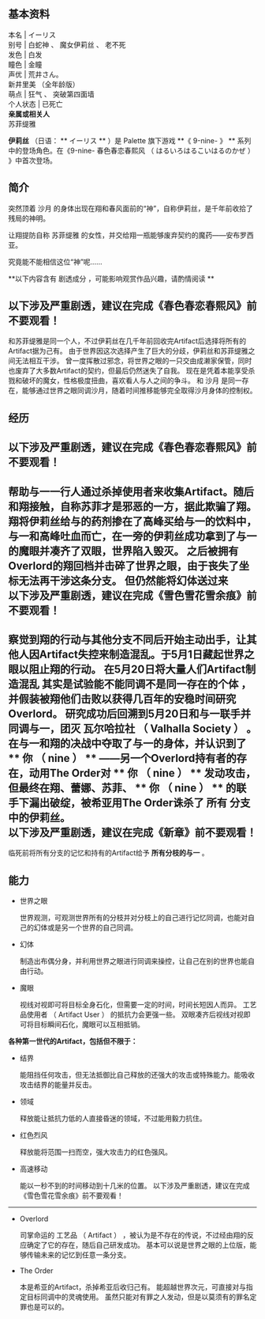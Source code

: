**基本资料**  
---  
本名  |  イーリス   
别号  |  白蛇神  、  魔女伊莉丝  、  老不死   
发色  |  白发   
瞳色  |  金瞳   
声优  |  荒井さん。    
新井里美  （全年龄版）  
萌点  |  狂气  、  突破第四面墙   
个人状态  |  已死亡   
**亲属或相关人**  
苏菲缇雅  
  
**伊莉丝** （日语： ** イーリス  ** ）是  Palette  旗下游戏 **《 9-nine-  》 **
系列中的登场角色。在《9-nine-  春色春恋春熙风  （  はるいろはるこいはるのかぜ  ）  》中首次登场。

##  简介

突然顶着  沙月  的身体出现在翔和春风面前的“神”，自称伊莉丝，是千年前收拾了残局的神明。

让翔提防自称  苏菲缇雅  的女性，并交给翔一瓶能够废弃契约的魔药——安布罗西亚。

究竟能不能相信这位“神”呢......

**以下内容含有 剧透成分  ，可能影响观赏作品兴趣，请酌情阅读 **

以下涉及严重剧透，建议在完成《春色春恋春熙风》前不要观看！  
---  
和苏菲缇雅是同一个人，不过伊莉丝在几千年前回收完Artifact后选择将所有的Artifact据为己有。
由于世界因这次选择产生了巨大的分歧，伊莉丝和苏菲缇雅之间无法相互干涉。
曾一度挥散过邪念，将世界之眼的一只交由成濑家保管，同时也废弃了大多数Artifact的契约，但最后仍然迷失了自我。
现在是凭着本能享受杀戮和破坏的魔女，性格极度扭曲，喜欢看人与人之间的争斗。  和  沙月
是同一存在，能够通过世界之眼同调沙月，随着时间推移能够完全取得沙月身体的控制权。  
  
##  经历

以下涉及严重剧透，建议在完成《春色春恋春熙风》前不要观看！  
---  
帮助与一一行人通过杀掉使用者来收集Artifact。随后和翔接触，自称苏菲才是邪恶的一方，据此欺骗了翔。翔将伊莉丝给与的药剂掺在了高峰买给与一的饮料中，与一和高峰吐血而亡，在一旁的伊莉丝成功拿到了与一的魔眼并凑齐了双眼，世界陷入毁灭。
之后被拥有Overlord的翔回档并击碎了世界之眼，由于丧失了坐标无法再干涉这条分支。  但仍然能将幻体送过来  
以下涉及严重剧透，建议在完成《雪色雪花雪余痕》前不要观看！  
---  
察觉到翔的行动与其他分支不同后开始主动出手，让其他人因Artifact失控来制造混乱。于5月1日藏起世界之眼以阻止翔的行动。
在5月20日将大量人们Artifact制造混乱  其实是试验能不能同调不是同一存在的个体  ，并假装被翔他们击败以获得几百年的安稳时间研究Overlord。
研究成功后回溯到5月20日和与一联手并同调与一，团灭  瓦尔哈拉社  （  Valhalla Society  ）  。
在与一和翔的决战中夺取了与一的身体，并认识到了 ** 你  （  nine  ）  ** ——另一个Overlord持有者的存在，动用The Order对
** 你  （  nine  ）  ** 发动攻击，但最终在翔、蕾娜、苏菲、 ** 你  （  nine  ）  ** 的联手下漏出破绽，被希亚用The
Order诛杀了 **所有** 分支中的伊莉丝。  
以下涉及严重剧透，建议在完成《新章》前不要观看！  
---  
临死前将所有分支的记忆和持有的Artifact给予 **所有分枝的与一** 。  
  
##  能力

  * 世界之眼 

     世界观测，可观测世界所有的分枝并对分枝上的自己进行记忆同调，也能对自己的幻体或是另一个世界的自己同调。 

  * 幻体 

     制造出布偶分身，并利用世界之眼进行同调来操控，让自己在别的世界也能自由行动。 

  * 魔眼 

     视线对视即可将目标全身石化，但需要一定的时间，时间长短因人而异。  工艺品使用者  （  Artifact User  ）  的抵抗力会更强一些。 
     双眼凑齐后视线对视即可将目标瞬间石化，魔眼可以互相抵销。 

**各种第一世代的Artifact，包括但不限于：**

  * 结界 

     能阻挡任何攻击，但无法抵御比自己释放的还强大的攻击或特殊能力。能吸收攻击结界的能量并反击。 

  * 领域 

     释放能让抵抗力低的人直接昏迷的领域，不过能用毅力抗住。 

  * 红色烈风 

     释放能将范围一扫而空，强大攻击力的红色强风。 

  * 高速移动 

     能以一秒不到的时间移动到十几米的位置。 
以下涉及严重剧透，建议在完成《雪色雪花雪余痕》前不要观看！  
---  
  
  * Overlord 

     司掌命运的  工艺品  （  Artifact  ）  ，被认为是不存在的传说，不过经由翔的反应确定了它的存在，随后自己研发成功。 
     基本可以说是世界之眼的上位版，能够传输未来的记忆到任意一条分支。 

  * The Order 

     本是希亚的Artifact，杀掉希亚后收归己有。 
     能超越世界次元，可直接对与指定目标同调中的灵魂使用。 
     虽然只能对有罪之人发动，但是以莫须有的罪名定罪也是可以的。 

